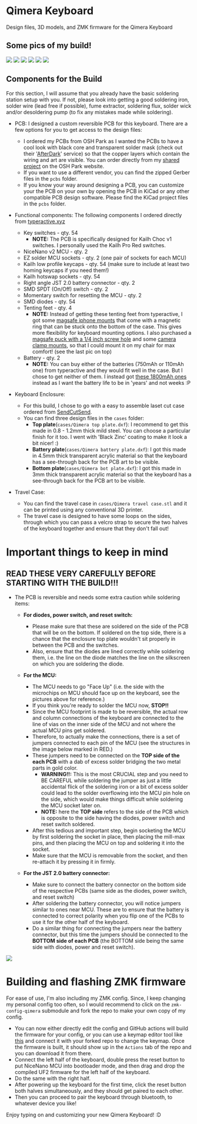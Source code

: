# Qimera Keyboard
Design files, 3D models, and ZMK firmware for the Qimera Keyboard

## Some pics of my build!
![](./images/qimera_fully_assembled.png)
![](./images/qimera_PCB_art.png)
![](./images/qimera_tented.png)
![](./images/qimera_travel_case.png)
![](./images/qimera_compact.png)
![](./images/qimera_chair_mount.png)

## Components for the Build
For this section, I will assume that you already have the basic soldering station setup with you. If not, please look into getting a good soldering iron, solder wire (lead free if possible), fume extractor, soldering flux, solder wick and/or desoldering pump (to fix any mistakes made while soldering).

- PCB: I designed a custom reversible PCB for this keyboard. There are a few options for you to get access to the design files:
    - I ordered my PCBs from OSH Park as I wanted the PCBs to have a cool look with black core and transparent solder mask (check out their '[AfterDark](https://blog.oshpark.com/2019/10/10/introducing-our-after-dark-black-fr-4-service/)' service) so that the copper layers which contain the wiring and art are visible. You can order directly from my [shared project](https://oshpark.com/shared_projects/fcaigPYl) on the OSH Park website.
    - If you want to use a different vendor, you can find the zipped Gerber files in the `pcbs` folder.
    - If you know your way around designing a PCB, you can customize your the PCB on your own by opening the PCB in KiCad or any other compatible PCB design software. Please find the KiCad project files in the `pcbs` folder.

- Functional components: The following components I ordered directly from [typeractive.xyz](https://typeractive.xyz)
    - Key switches - qty. 54
        - **NOTE:** The PCB is specifically designed for Kailh Choc v1 switches. I personally used the Kailh Pro Red switches.
    - NiceNano v2 MCU - qty. 2
    - EZ solder MCU sockets - qty. 2 (one pair of sockets for each MCU)
    - Kailh low profile keycaps - qty. 54 (make sure to include at least two homing keycaps if you need them!)
    - Kailh hotswap sockets - qty. 54
    - Right angle JST 2.0 battery connector - qty. 2
    - SMD SPDT (On/Off) switch - qty. 2
    - Momentary switch for resetting the MCU - qty. 2
    - SMD diodes - qty. 54
    - Tenting feet - qty. 4
        - **NOTE:** Instead of getting these tenting feet from typeractive, I got some [magsafe iphone mounts](https://www.amazon.com/dp/B0C22V8WSF?th=1) that come with a magnetic ring that can be stuck onto the bottom of the case. This gives more flexibility for keyboard mounting options. I also purchased a [magsafe puck with a 1/4 inch screw hole](https://www.amazon.com/dp/B0CQM8L1ZQ) and some [camera clamp mounts](https://www.amazon.com/dp/B0CB5JKTBH?th=1), so that I could mount it on my chair for max comfort! (see the last pic on top)
    - Battery - qty. 2
        - **NOTE:** You can buy either of the batteries (750mAh or 110mAh one) from typeractive and they would fit well in the case. But I chose to get neither of them. I instead got [these 1800mAh ones](https://www.amazon.com/gp/product/B09726K2LC) instead as I want the battery life to be in 'years' and not weeks :P

- Keyboard Enclosure:
    - For this build, I chose to go with a easy to assemble laset cut case ordered from [SendCutSend](https://sendcutsend.com).
    - You can find three design files in the `cases` folder:
        - **Top plate**(`cases/Qimera top plate.dxf`): I recommend to get this made in 0.8 - 1.2mm thick mild steel. You can choose a particular finish for it too. I went with 'Black Zinc' coating to make it look a bit nicer! :)
        - **Battery plate**(`cases/Qimera battery plate.dxf`): I got this made in 4.5mm thick transparent acrylic material so that the keyboard has a see-through back for the PCB art to be visible.
        - **Bottom plate**(`cases/Qimera bot plate.dxf`): I got this made in 3mm thick transparent acrylic material so that the keyboard has a see-through back for the PCB art to be visible.

- Travel Case:
    - You can find the travel case in `cases/Qimera travel case.stl` and it can be printed using any conventional 3D printer.
    - The travel case is designed to have some loops on the sides, through which you can pass a velcro strap to secure the two halves of the keyboard together and ensure that they don't fall out!

# Important things to keep in mind
## READ THESE VERY CAREFULLY BEFORE STARTING WITH THE BUILD!!!
- The PCB is reversible and needs some extra caution while soldering items:
    - **For diodes, power switch, and reset switch:**
        - Please make sure that these are soldered on the side of the PCB that will be on the bottom. If soldered on the top side, there is a chance that the enclosure top plate wouldn't sit properly in between the PCB and the switches.
        - Also, ensure that the diodes are lined correctly while soldering them, i.e. the line on the diode matches the line on the silkscreen on which you are soldering the diode.

    - **For the MCU:**
        - The MCU needs to go "Face Up" (i.e. the side with the microchips on MCU should face up on the keyboard, see the pictures above for reference.)
        - If you think you're ready to solder the MCU now, **STOP!!**
        - Since the MCU footprint is made to be reversible, the actual row and column connections of the keyboard are connected to the line of vias on the inner side of the MCU and not where the actual MCU pins get soldered.
        - Therefore, to actually make the connections, there is a set of jumpers connected to each pin of the MCU (see the structures in the image below marked in RED.)
        - These jumpers need to be connected on the **TOP side of the each PCB** with a dab of excess solder bridging the two metal parts in gold color.
            - **WARNING!!:** This is the most CRUCIAL step and you need to BE CAREFUL while soldering the jumper as just a little accidental flick of the soldering iron or a bit of excess solder could lead to the solder overflowing into the MCU pin hole on the side, which would make things difficult while soldering the MCU socket later on.
            - **NOTE:** here the **TOP side** refers to the side of the PCB which is opposite to the side having the diodes, power switch and reset switch soldered.
        - After this tedious and important step, begin socketing the MCU by first soldering the socket in place, then placing the mill-max pins, and then placing the MCU on top and soldering it into the socket.
        - Make sure that the MCU is removable from the socket, and then re-attach it by pressing it in firmly.

    - **For the JST 2.0 battery connector:**
        - Make sure to connect the battery connector on the bottom side of the respective PCBs (same side as the diodes, power switch, and reset switch)
        - After soldering the battery connector, you will notice jumpers similar to ones near MCU. These are to ensure that the battery is connected to correct polarity when you flip one of the PCBs to use it for the other half of the keyboard.
        - Do a similar thing for connecting the jumpers near the battery connector, but this time the jumpers should be connected to the **BOTTOM side of each PCB** (the BOTTOM side being the same side with diodes, power and reset switch).

![](./images/qimera_pcb_jumpers.png)

# Building and flashing ZMK firmware
For ease of use, I'm also including my ZMK config. Since, I keep changing my personal config too often, so I would recommend to click on the `zmk-config-qimera` submodule and fork the repo to make your own copy of my config.

- You can now either directly edit the config and GitHub actions will build the firmware for your config, or you can use a keymap editor tool like [this](https://nickcoutsos.github.io/keymap-editor/) and connect it with your forked repo to change the keymap. Once the firmware is built, it should show up in the `Actions` tab of the repo and you can download it from there.
- Connect the left half of the keyboard, double press the reset button to put NiceNano MCU into bootloader mode, and then drag and drop the compiled UF2 firmware for the left half of the keyboard.
- Do the same with the right half.
- After powering up the keyboard for the first time, click the reset button both halves simultaneously, and they should get paired to each other.
- Then you can proceed to pair the keyboard through bluetooth, to whatever device you like!

Enjoy typing on and customizing your new Qimera Keyboard! :D
